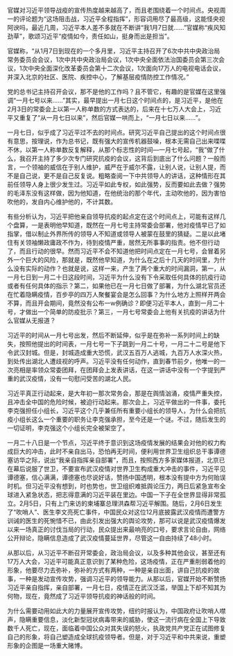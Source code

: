 官媒对习近平领导战疫的宣传热度越来越高了，而且老围绕着一个时间点。央视周一的评论题为“这场阻击战，习近平全程指挥”，形容词用尽了最高级，这能怪央视阿谀吗，最近几周，习近平本人差不多就在不断讲“我1月7日就&#8230;&#8230;”官媒称“疾风知劲草”，歌颂习近平“疫情如今，责任如山，挺身而出是担当”。

官媒称，“从1月7日到现在的一个多月里，习近平主持召开了6次中共中央政治局常务委员会会议，1次中共中央政治局会议，1次中央全面依法治国委员会第三次会议，1次中央全面深化改革委员会第十二次会议，1次面向17万人的电视电话会议，并深入北京的社区、医院、疾控中心，了解基层疫情防控工作情况。”

党的总书记主持召开会议，那不是他的工作吗？且不管它，有趣的是官媒在这里强调“一月七号以来……”其实，最早提出一月七日这个时间点的，是习近平，是他在2月3日的常委会上以第一人称单数的方式表达的，后来在十七万人大会上，习近平又重复了“从一月七日以来”，然后官媒一哄而上，“一月七日以来&#8230;&#8230;”。

一月七日，似乎成了习近平过不去的时间点。研究习近平自己提出的这个时间点很有意思，按理说，作为总书记，既有强大的宣传机器鼓噪，根本无需自己出来喋喋不休，以第一人称单数反复解释，从那个标志性的时间—一月七号起，“我”做了什么，我召开主持了多少次专门研究抗疫的会议，这背后到底出了什么问题？一般而言，一个领袖的威信在于别人维护，威严在于威尔不露，让别人说，让别人提，而不是自己说，更不是自己反复说。粗略查阅一下中共领导人的讲话，这种情形在其前任领导人身上很少发生过。习近平如此专权，如此强势，反而要如此去做？强势的毛泽东没有这样做，因为他知道，在他统治的那个年代，主动吹他的，因为害怕吹他的，发自内心维护他的，不计其数。

有些分析认为，习近平把他亲自领导抗疫的起点定在这个时间点上，可能有这样几个盘算，一是表明他早知道，既然在一月七号主持常委会部署，他对疫情早已了如指掌，借以制止外界所传的领导人不知道或领导人被蒙在鼓里的猜疑。二是以此堵住有关领袖懒政庸政不作为，待到疫情严重，居然无所事事的指责。他不但行动了，而且行动的很早。然而习近平不会不知道他把时间点定在一月七号，会冒着另外一个巨大的风险，那就是，既然他早知道，为什么在之后十几天的时间里，为什么没有实际的动作？也就是说，这样一来，产生了两个重大的时间漏洞，第一，从一月七日到一月二十日这段时间，习近平为什么没有下令采取任何具体的抗疫行动或者有任何具体的指示？第二，如果他已在一月七日做了部署，为什么湖北官员还在忙着隐瞒疫情，百步亭的四万人聚餐宴会是怎么回事？为什么地方上照样开两会不算，而且开会期间，竟然没有公布一w例确诊？即便习近平本人，直到一月二十号，才做出一个简单的防疫批示？第三，一月七号常委会上他有关抗疫的讲话为什么官媒从无报道？

习近平的时间从一月七号出发，然后不断延伸，似乎是在弥补一系列时间上的缺失，按照他提出的时间表，一月七号一下子跳到一月二十号，一月二十二号是他下令武汉封城。但是，封城造成重大恐慌，武汉五百万人逃城，九百万人水深火热，到处传出湖北人遭歧视的呼声。习近平没有任何动作，直到春节前夕，他唯一的一次亮相是率领众常委团拜，在团拜会上发表讲话，在这一讲话中没有一个字提到严重的武汉疫情，没有一句慰问受苦的湖北人民。

习近平真正行动起来，是大年初一那次常务会，那是在舆情汹涌，疫情严重失控，且冲击全中国的危险时候，被迫行动起来。那次会上，习近平做出的一件事，委托李克强担任小组长，习近平这个几乎兼任所有重要小组长的领导人，为什么会把抗疫小组长这么一个重要的职务让李克强承担，至今还是一个谜。不过，随后发生的一切证明，李克强这个小组长完全被架空了。

一月二十八日是一个节点，习近平终于意识到这场疫情发展的结果会对他的权力构成巨大的冲击，此时不亲自出马，恐怕再无时间，便利用世界卫生组织总干事谭德塞访华之际，说出“我亲自指挥亲自部署”，而且，按照西方多家媒体报道，北京已在幕后说服了世卫，不要宣布武汉疫情对世界卫生构成重大冲击的事件，习近平见谭德塞，信心满满，谭德塞也尽说好话，赞扬中国透明，根本没有提中方为何贻误时机。但习近平没有想到，时也势也，世卫组织难抵舆论压力，两日后紧急宣布全球进入紧急状态，把志得意满的习近平装在里边。中国一下子在全世界显得非常孤立。2月5日，只有上门来访的柬埔寨总理洪森帮习近平解围。随后，2月6日发生了“吹哨人”、医生李文亮死亡事件，中国民众对这位12月底披露武汉疫情而遭警方训诫的医生的死惋惜不已，由此引发出强大的舆论攻势，那可以说是武汉疫情爆发以来一场真正的讨伐当局的行动，民众提出来最响亮的口号，要求言论自由，网络公开辩论，隐瞒信息造成了武汉疫情蔓延世界，尽管这一自由持续了48小时。

从那以后，从习近平不断召开常委会，政治局会议，以及多种其他会议，甚至还有17万人大会，习近平可能真正意识到了某种危险，这场疫情，正在严重削弱着他的形象，他要尽力去弥补，弥补的方式有两种，一种是亲自出面，讲自己抗疫的故事，一种是发动宣传攻势，强调习近平的领导能力。从那以后，官媒开始不断赞扬习近平亲自指挥，亲自部署，一月七日，疫情正在武汉泛滥，举国上下却不知其为何物，现在，竟然成了习近平领导抗疫的神话般的时间。

为什么需要动用如此大的力量展开宣传攻势，纽约时报认为，中国政府让吹哨人噤声，隐瞒重要信息，淡化新型冠状病毒带来的威胁，使这一流行病在全国上下导致数千人死亡，现在，面临着中国公众对其失误的怒火，执政党共产党正在试图修复自己的形象，将自己塑造成全球抗疫领导者。但是，对于习近平和中共来说，重塑形象的企图是一场重大赌博。



